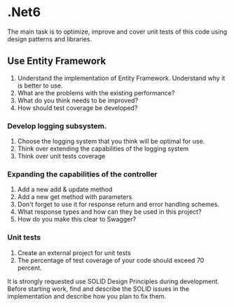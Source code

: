 # .Net6
The main task is to optimize, improve and cover unit tests of this code using design patterns and libraries.

## Use Entity Framework
1. Understand the implementation of Entity Framework. Understand why it is better to use.
2. What are the problems with the existing performance?
3. What do you think needs to be improved?
4. How should test coverage be developed?

### Develop logging subsystem.
1. Choose the logging system that you think will be optimal for use.
2. Think over extending the capabilities of the logging system
3. Think over unit tests coverage

### Expanding the capabilities of the controller
1. Add a new add & update method
2. Add a new get method with parameters
3. Don't forget to use it for response return and error handling schemes.
4. What response types and how can they be used in this project?
5. How do you make this clear to Swagger?


### Unit tests
1. Create an external project for unit tests
2. The percentage of test coverage of your code should exceed 70 percent.

It is strongly requested use SOLID Design Principles during development. Before starting work, find and describe the SOLID issues in the implementation and describe how you plan to fix them.
